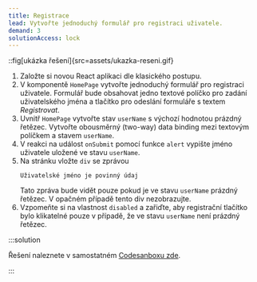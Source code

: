 ```yaml
---
title: Registrace
lead: Vytvořte jednoduchý formulář pro registraci uživatele.
demand: 3
solutionAccess: lock
---
```


::fig[ukázka řešení]{src=assets/ukazka-reseni.gif}

1. Založte si novou React aplikaci dle klasického postupu.
1. V komponentě `HomePage` vytvořte jednoduchý formulář pro registraci uživatele. Formulář bude obsahovat jedno textové políčko pro zadání uživatelského jména a tlačítko pro odeslání formuláře s textem _Registrovat_.
1. Uvnitř `HomePage` vytvořte stav `userName` s výchozí hodnotou prázdný řetězec. Vytvořte obousměrný (two-way) data binding mezi textovým políčkem a stavem `userName`.
1. V reakci na událost `onSubmit` pomocí funkce `alert` vypište jméno uživatele uložené ve stavu `userName`.
1. Na stránku vložte `div` se zprávou
   ```text
   Uživatelské jméno je povinný údaj
   ```
   Tato zpráva bude vidět pouze pokud je ve stavu `userName` prázdný řetězec. V opačném případě tento div nezobrazujte.
1. Vzpomeňte si na vlastnost `disabled` a zařiďte, aby registrační tlačítko bylo klikatelné pouze v případě, že ve stavu `userName` není prázdný řetězec.

:::solution

Řešení naleznete v samostatném [Codesanboxu zde](https://codesandbox.io/s/da-web-registrace-t1ogp1?file=/src/App.jsx).

:::
